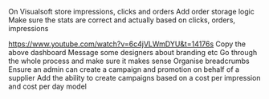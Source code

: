 
On Visualsoft store impressions, clicks and orders
Add order storage logic
Make sure the stats are correct and actually based on clicks, orders, impressions


https://www.youtube.com/watch?v=6c4jVLWmDYU&t=14176s
Copy the above dashboard
Message some designers about branding etc
Go through the whole process and make sure it makes sense
Organise breadcrumbs
Ensure an admin can create a campaign and promotion on behalf of a supplier
Add the ability to create campaigns based on a cost per impression and cost per day model
